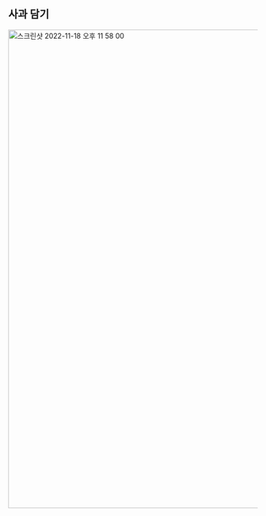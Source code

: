 ## 사과 담기

<img width="966" alt="스크린샷 2022-11-18 오후 11 58 00" src="https://user-images.githubusercontent.com/91730236/202734292-3c83b342-57ec-414a-9c6d-0296885801a8.png">

